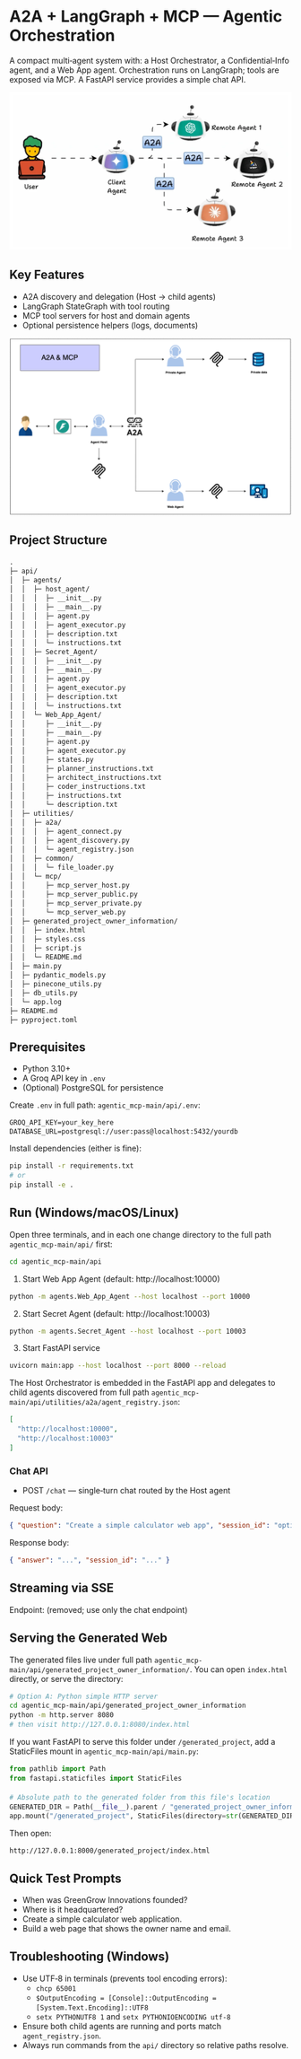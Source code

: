 # A2A + LangGraph + MCP — Agentic Orchestration

A compact multi‑agent system with: a Host Orchestrator, a Confidential‑Info agent, and a Web App agent. Orchestration runs on LangGraph; tools are exposed via MCP. A FastAPI service provides a simple chat API.

![Overview](docs/image.png)

## Key Features
- A2A discovery and delegation (Host → child agents)
- LangGraph StateGraph with tool routing
- MCP tool servers for host and domain agents
- Optional persistence helpers (logs, documents)

![Agents](docs/image1.png)

## Project Structure
```
.
├─ api/
│  ├─ agents/
│  │  ├─ host_agent/
│  │  │  ├─ __init__.py
│  │  │  ├─ __main__.py
│  │  │  ├─ agent.py
│  │  │  ├─ agent_executor.py
│  │  │  ├─ description.txt
│  │  │  └─ instructions.txt
│  │  ├─ Secret_Agent/
│  │  │  ├─ __init__.py
│  │  │  ├─ __main__.py
│  │  │  ├─ agent.py
│  │  │  ├─ agent_executor.py
│  │  │  ├─ description.txt
│  │  │  └─ instructions.txt
│  │  └─ Web_App_Agent/
│  │     ├─ __init__.py
│  │     ├─ __main__.py
│  │     ├─ agent.py
│  │     ├─ agent_executor.py
│  │     ├─ states.py
│  │     ├─ planner_instructions.txt
│  │     ├─ architect_instructions.txt
│  │     ├─ coder_instructions.txt
│  │     ├─ instructions.txt
│  │     └─ description.txt
│  ├─ utilities/
│  │  ├─ a2a/
│  │  │  ├─ agent_connect.py
│  │  │  ├─ agent_discovery.py
│  │  │  └─ agent_registry.json
│  │  ├─ common/
│  │  │  └─ file_loader.py
│  │  └─ mcp/
│  │     ├─ mcp_server_host.py
│  │     ├─ mcp_server_public.py
│  │     ├─ mcp_server_private.py
│  │     └─ mcp_server_web.py
│  ├─ generated_project_owner_information/
│  │  ├─ index.html
│  │  ├─ styles.css
│  │  ├─ script.js
│  │  └─ README.md
│  ├─ main.py
│  ├─ pydantic_models.py
│  ├─ pinecone_utils.py
│  ├─ db_utils.py
│  └─ app.log
├─ README.md
├─ pyproject.toml
```

## Prerequisites
- Python 3.10+
- A Groq API key in `.env`
- (Optional) PostgreSQL for persistence

Create `.env` in full path: `agentic_mcp-main/api/.env`:
```env
GROQ_API_KEY=your_key_here
DATABASE_URL=postgresql://user:pass@localhost:5432/yourdb
```

Install dependencies (either is fine):
```bash
pip install -r requirements.txt
# or
pip install -e .
```

## Run (Windows/macOS/Linux)
Open three terminals, and in each one change directory to the full path `agentic_mcp-main/api/` first:
```bash
cd agentic_mcp-main/api
```

1) Start Web App Agent (default: http://localhost:10000)
```bash
python -m agents.Web_App_Agent --host localhost --port 10000
```

2) Start Secret Agent (default: http://localhost:10003)
```bash
python -m agents.Secret_Agent --host localhost --port 10003
```

3) Start FastAPI service
```bash
uvicorn main:app --host localhost --port 8000 --reload
```

The Host Orchestrator is embedded in the FastAPI app and delegates to child agents discovered from full path `agentic_mcp-main/api/utilities/a2a/agent_registry.json`:
```json
[
  "http://localhost:10000",
  "http://localhost:10003"
]
```

### Chat API
- POST `/chat` — single‑turn chat routed by the Host agent

Request body:
```json
{ "question": "Create a simple calculator web app", "session_id": "optional" }
```

Response body:
```json
{ "answer": "...", "session_id": "..." }
```

## Streaming via SSE
Endpoint: (removed; use only the chat endpoint)

## Serving the Generated Web
The generated files live under full path `agentic_mcp-main/api/generated_project_owner_information/`. You can open `index.html` directly, or serve the directory:

```bash
# Option A: Python simple HTTP server
cd agentic_mcp-main/api/generated_project_owner_information
python -m http.server 8080
# then visit http://127.0.0.1:8080/index.html
```

If you want FastAPI to serve this folder under `/generated_project`, add a StaticFiles mount in `agentic_mcp-main/api/main.py`:
```python
from pathlib import Path
from fastapi.staticfiles import StaticFiles

# Absolute path to the generated folder from this file's location
GENERATED_DIR = Path(__file__).parent / "generated_project_owner_information"
app.mount("/generated_project", StaticFiles(directory=str(GENERATED_DIR)), name="generated")
```
Then open:
```
http://127.0.0.1:8000/generated_project/index.html
```

## Quick Test Prompts
- When was GreenGrow Innovations founded?
- Where is it headquartered?
- Create a simple calculator web application.
- Build a web page that shows the owner name and email.

## Troubleshooting (Windows)
- Use UTF‑8 in terminals (prevents tool encoding errors):
  - `chcp 65001`
  - `$OutputEncoding = [Console]::OutputEncoding = [System.Text.Encoding]::UTF8`
  - `setx PYTHONUTF8 1` and `setx PYTHONIOENCODING utf-8`
- Ensure both child agents are running and ports match `agent_registry.json`.
- Always run commands from the `api/` directory so relative paths resolve.
